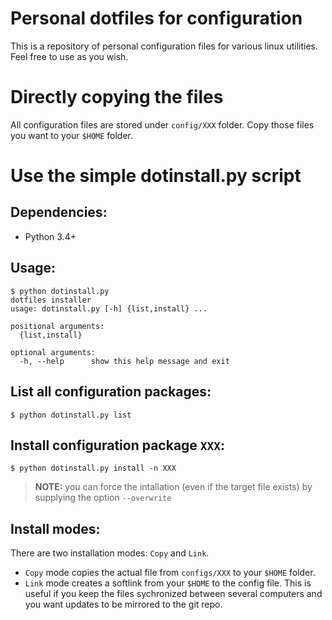 # Personal dotfiles for configuration

This is a repository of personal configuration files for various linux utilities. Feel free to use as you wish.

# Directly copying the files
All configuration files are stored under `config/XXX` folder. Copy those files you want to your `$HOME` folder.

# Use the simple dotinstall.py script

## Dependencies:
- Python 3.4+

## Usage:

``` 
$ python dotinstall.py
dotfiles installer
usage: dotinstall.py [-h] {list,install} ...

positional arguments:
  {list,install}

optional arguments:
  -h, --help      show this help message and exit
```

## List all configuration packages:

```
$ python dotinstall.py list
```

## Install configuration package `XXX`:
```
$ python dotinstall.py install -n XXX
```

> **NOTE:** you can force the intallation (even if the target file exists) by supplying the option `--overwrite`

## Install modes:
There are two installation modes: `Copy` and `Link`.

- ``Copy`` mode copies the actual file from `configs/XXX` to your `$HOME` folder. 
- ``Link`` mode creates a softlink from your `$HOME` to the config file. This is useful if you keep the files sychronized between several computers and you want updates to be mirrored to the git repo.